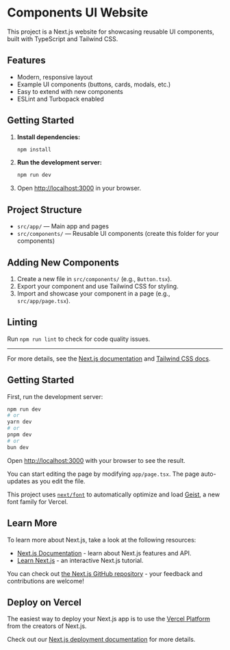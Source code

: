# Components UI Website

This project is a Next.js website for showcasing reusable UI components, built with TypeScript and Tailwind CSS.

## Features

- Modern, responsive layout
- Example UI components (buttons, cards, modals, etc.)
- Easy to extend with new components
- ESLint and Turbopack enabled

## Getting Started

1. **Install dependencies:**
   ```bash
   npm install
   ```
2. **Run the development server:**
   ```bash
   npm run dev
   ```
3. Open [http://localhost:3000](http://localhost:3000) in your browser.

## Project Structure

- `src/app/` — Main app and pages
- `src/components/` — Reusable UI components (create this folder for your components)

## Adding New Components

1. Create a new file in `src/components/` (e.g., `Button.tsx`).
2. Export your component and use Tailwind CSS for styling.
3. Import and showcase your component in a page (e.g., `src/app/page.tsx`).

## Linting

Run `npm run lint` to check for code quality issues.

---

For more details, see the [Next.js documentation](https://nextjs.org/docs) and [Tailwind CSS docs](https://tailwindcss.com/docs).

## Getting Started

First, run the development server:

```bash
npm run dev
# or
yarn dev
# or
pnpm dev
# or
bun dev
```

Open [http://localhost:3000](http://localhost:3000) with your browser to see the result.

You can start editing the page by modifying `app/page.tsx`. The page auto-updates as you edit the file.

This project uses [`next/font`](https://nextjs.org/docs/app/building-your-application/optimizing/fonts) to automatically optimize and load [Geist](https://vercel.com/font), a new font family for Vercel.

## Learn More

To learn more about Next.js, take a look at the following resources:

- [Next.js Documentation](https://nextjs.org/docs) - learn about Next.js features and API.
- [Learn Next.js](https://nextjs.org/learn) - an interactive Next.js tutorial.

You can check out [the Next.js GitHub repository](https://github.com/vercel/next.js) - your feedback and contributions are welcome!

## Deploy on Vercel

The easiest way to deploy your Next.js app is to use the [Vercel Platform](https://vercel.com/new?utm_medium=default-template&filter=next.js&utm_source=create-next-app&utm_campaign=create-next-app-readme) from the creators of Next.js.

Check out our [Next.js deployment documentation](https://nextjs.org/docs/app/building-your-application/deploying) for more details.
